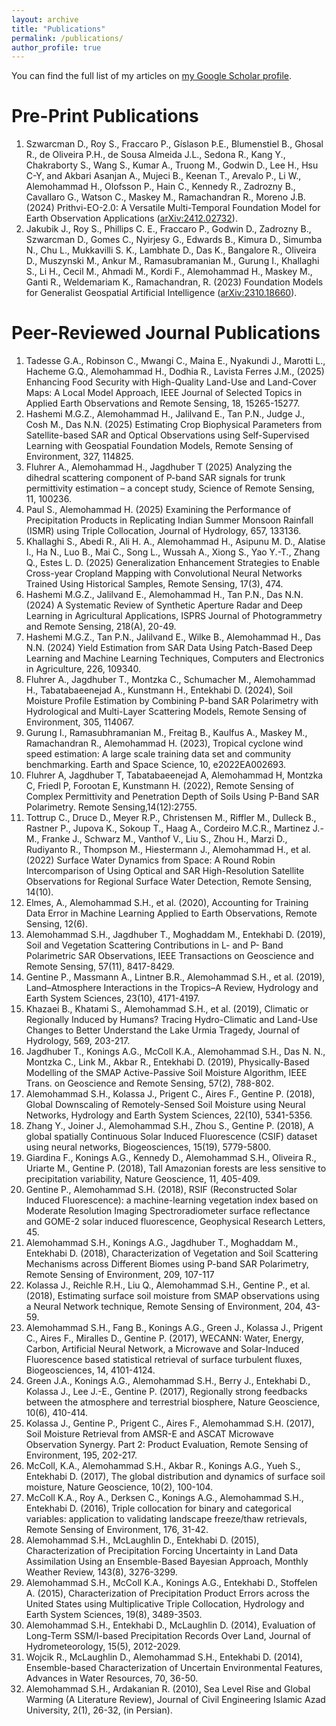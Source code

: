 ```yaml
---
layout: archive
title: "Publications"
permalink: /publications/
author_profile: true
---
```


<!-- {% if author.googlescholar %}
  You can also find my articles on <u><a href="{{author.googlescholar}}">my Google Scholar profile</a>.</u>
{% endif %}

{% include base_path %}

{% for post in site.publications reversed %}
  {% include archive-single.html %}
{% endfor %} -->

You can find the full list of my articles on [my Google Scholar profile](https://scholar.google.com/citations?user=ysq7m-YAAAAJ).

# Pre-Print Publications

1. Szwarcman D., Roy S., Fraccaro P., Gíslason Þ.E., Blumenstiel B., Ghosal R., de Oliveira P.H., de Sousa Almeida J.L., Sedona R., Kang Y., Chakraborty S., Wang S., Kumar A., Truong M., Godwin D., Lee H., Hsu C-Y, and Akbari Asanjan A., Mujeci B., Keenan T., Arevalo P., Li W., Alemohammad H., Olofsson P., Hain C., Kennedy R., Zadrozny B., Cavallaro G., Watson C., Maskey M., Ramachandran R., Moreno J.B. (2024) Prithvi-EO-2.0: A Versatile Multi-Temporal Foundation Model for Earth Observation Applications ([arXiv:2412.02732](https://doi.org/10.48550/arXiv.2412.02732)).  
1.	Jakubik J., Roy S., Phillips C. E., Fraccaro P., Godwin D., Zadrozny B., Szwarcman D., Gomes C., Nyirjesy G., Edwards B., Kimura D., Simumba N., Chu L., Mukkavilli S. K., Lambhate D., Das K., Bangalore R., Oliveira D., Muszynski M., Ankur M., Ramasubramanian M., Gurung I., Khallaghi S., Li H., Cecil M., Ahmadi M., Kordi F., Alemohammad H., Maskey M., Ganti R., Weldemariam K., Ramachandran, R. (2023) Foundation Models for Generalist Geospatial Artificial Intelligence ([arXiv:2310.18660](https://doi.org/10.48550/arXiv.2310.18660)).
<!-- 
# Publications in Review
 -->

# Peer-Reviewed Journal Publications
1.	Tadesse G.A., Robinson C., Mwangi C., Maina E., Nyakundi J., Marotti L., Hacheme G.Q., Alemohammad H., Dodhia R., Lavista Ferres J.M., (2025) Enhancing Food Security with High-Quality Land-Use and Land-Cover Maps: A Local Model Approach, IEEE Journal of Selected Topics in Applied Earth Observations and Remote Sensing, 18, 15265-15277.
1.	Hashemi M.G.Z., Alemohammad H., Jalilvand E., Tan P.N., Judge J., Cosh M., Das N.N. (2025) Estimating Crop Biophysical Parameters from Satellite-based SAR and Optical Observations using Self-Supervised Learning with Geospatial Foundation Models, Remote Sensing of Environment, 327, 114825. 
1.	Fluhrer A., Alemohammad H., Jagdhuber T (2025) Analyzing the dihedral scattering component of P-band SAR signals for trunk permittivity estimation – a concept study, Science of Remote Sensing, 11, 100236.
1.	Paul S., Alemohammad H. (2025) Examining the Performance of Precipitation Products in Replicating Indian Summer Monsoon Rainfall (ISMR) using Triple Collocation, Journal of Hydrology, 657, 133136.
1. Khallaghi S., Abedi R., Ali H. A., Alemohammad H., Asipunu M. D., Alatise I., Ha N., Luo B., Mai C., Song L., Wussah A., Xiong S., Yao Y.-T., Zhang Q., Estes L. D. (2025) Generalization Enhancement Strategies to Enable Cross-year Cropland Mapping with Convolutional Neural Networks Trained Using Historical Samples, Remote Sensing, 17(3), 474. 
1.	Hashemi M.G.Z., Jalilvand E., Alemohammad H., Tan P.N., Das N.N. (2024) A Systematic Review of Synthetic Aperture Radar and Deep Learning in Agricultural Applications, ISPRS Journal of Photogrammetry and Remote Sensing, 218(A), 20-49.
1.	Hashemi M.G.Z., Tan P.N., Jalilvand E., Wilke B., Alemohammad H., Das N.N. (2024) Yield Estimation from SAR Data Using Patch-Based Deep Learning and Machine Learning Techniques, Computers and Electronics in Agriculture, 226, 109340.
1.	Fluhrer A., Jagdhuber T., Montzka C., Schumacher M., Alemohammad H., Tabatabaeenejad A., Kunstmann H., Entekhabi D. (2024), Soil Moisture Profile Estimation by Combining P-band SAR Polarimetry with Hydrological and Multi-Layer Scattering Models, Remote Sensing of Environment, 305, 114067.
1.	Gurung I., Ramasubhramanian M., Freitag B., Kaulfus A., Maskey M., Ramachandran R., Alemohammad H. (2023), Tropical cyclone wind speed estimation: A large scale training data set and community benchmarking. Earth and Space Science, 10, e2022EA002693. 
1.	Fluhrer A, Jagdhuber T, Tabatabaeenejad A, Alemohammad H, Montzka C, Friedl P, Forootan E, Kunstmann H. (2022), Remote Sensing of Complex Permittivity and Penetration Depth of Soils Using P-Band SAR Polarimetry. Remote Sensing,14(12):2755. 
1.	Tottrup C., Druce D., Meyer R.P., Christensen M., Riffler M., Dulleck B., Rastner P., Jupova K., Sokoup T., Haag A., Cordeiro M.C.R., Martinez J.-M., Franke J., Schwarz M., Vanthof V., Liu S., Zhou H., Marzi D., Rudiyanto R., Thompson M., Hiestermann J., Alemohammad H., et al. (2022) Surface Water Dynamics from Space: A Round Robin Intercomparison of Using Optical and SAR High-Resolution Satellite Observations for Regional Surface Water Detection, Remote Sensing, 14(10).
1.	Elmes, A., Alemohammad S.H., et al. (2020), Accounting for Training Data Error in Machine Learning Applied to Earth Observations, Remote Sensing, 12(6).
1.	Alemohammad S.H., Jagdhuber T., Moghaddam M., Entekhabi D. (2019), Soil and Vegetation Scattering Contributions in L- and P- Band Polarimetric SAR Observations, IEEE Transactions on Geoscience and Remote Sensing, 57(11), 8417-8429.
1.	Gentine P., Massmann A., Lintner B.R., Alemohammad S.H., et al. (2019), Land–Atmosphere Interactions in the Tropics–A Review, Hydrology and Earth System Sciences, 23(10), 4171-4197.
1.	Khazaei B., Khatami S., Alemohammad S.H., et al. (2019), Climatic or Regionally Induced by Humans? Tracing Hydro-Climatic and Land-Use Changes to Better Understand the Lake Urmia Tragedy, Journal of Hydrology, 569, 203-217.
1.	Jagdhuber T., Konings A.G., McColl K.A., Alemohammad S.H., Das N. N., Montzka C., Link M., Akbar R., Entekhabi D. (2019), Physically-Based Modelling of the SMAP Active-Passive Soil Moisture Algorithm, IEEE Trans. on Geoscience and Remote Sensing, 57(2), 788-802.
1.	Alemohammad S.H., Kolassa J., Prigent C., Aires F., Gentine P. (2018), Global Downscaling of Remotely-Sensed Soil Moisture using Neural Networks, Hydrology and Earth System Sciences, 22(10), 5341-5356.
1.	Zhang Y., Joiner J., Alemohammad S.H., Zhou S., Gentine P. (2018), A global spatially Continuous Solar Induced Fluorescence (CSIF) dataset using neural networks, Biogeosciences, 15(19), 5779-5800.
1.	Giardina F., Konings A.G., Kennedy D., Alemohammad S.H., Oliveira R., Uriarte M., Gentine P. (2018), Tall Amazonian forests are less sensitive to precipitation variability, Nature Geoscience, 11, 405-409.
1.	Gentine P., Alemohammad S.H. (2018), RSIF (Reconstructed Solar Induced Fluorescence): a machine-learning vegetation index based on Moderate Resolution Imaging Spectroradiometer surface reflectance and GOME-2 solar induced fluorescence, Geophysical Research Letters, 45.
1.	Alemohammad S.H., Konings A.G., Jagdhuber T., Moghaddam M., Entekhabi D. (2018), Characterization of Vegetation and Soil Scattering Mechanisms across Different Biomes using P-band SAR Polarimetry, Remote Sensing of Environment, 209, 107-117
1.	Kolassa J., Reichle R.H., Liu Q., Alemohammad S.H., Gentine P., et al. (2018), Estimating surface soil moisture from SMAP observations using a Neural Network technique, Remote Sensing of Environment, 204, 43-59.
1.	Alemohammad S.H., Fang B., Konings A.G., Green J., Kolassa J., Prigent C., Aires F., Miralles D., Gentine P. (2017), WECANN: Water, Energy, Carbon, Artificial Neural Network, a Microwave and Solar-Induced Fluorescence based statistical retrieval of surface turbulent fluxes, Biogeosciences, 14, 4101-4124.
1.	Green J.A., Konings A.G., Alemohammad S.H., Berry J., Entekhabi D., Kolassa J., Lee J.-E., Gentine P. (2017), Regionally strong feedbacks between the atmosphere and terrestrial biosphere, Nature Geoscience, 10(6), 410-414.
1.	Kolassa J., Gentine P., Prigent C., Aires F., Alemohammad S.H. (2017), Soil Moisture Retrieval from AMSR-E and ASCAT Microwave Observation Synergy. Part 2: Product Evaluation, Remote Sensing of Environment, 195, 202-217.
1.	McColl, K.A., Alemohammad S.H., Akbar R., Konings A.G., Yueh S., Entekhabi D. (2017), The global distribution and dynamics of surface soil moisture, Nature Geoscience, 10(2), 100-104.
1.	McColl K.A., Roy A., Derksen C., Konings A.G., Alemohammad S.H., Entekhabi D. (2016), Triple collocation for binary and categorical variables: application to validating landscape freeze/thaw retrievals, Remote Sensing of Environment, 176, 31-42.
25.	Alemohammad S.H., McLaughlin D., Entekhabi D. (2015), Characterization of Precipitation Forcing Uncertainty in Land Data Assimilation Using an Ensemble-Based Bayesian Approach, Monthly Weather Review, 143(8), 3276-3299.
26.	Alemohammad S.H., McColl K.A., Konings A.G., Entekhabi D., Stoffelen A. (2015), Characterization of Precipitation Product Errors across the United States using Multiplicative Triple Collocation, Hydrology and Earth System Sciences, 19(8), 3489-3503.
27.	Alemohammad S.H., Entekhabi D., McLaughlin D. (2014), Evaluation of Long-Term SSM/I-based Precipitation Records Over Land, Journal of Hydrometeorology, 15(5), 2012-2029.
28.	Wojcik R., McLaughlin D., Alemohammad S.H., Entekhabi D. (2014), Ensemble-based Characterization of Uncertain Environmental Features, Advances in Water Resources, 70, 36-50.
29.	Alemohammad S.H., Ardakanian R. (2010), Sea Level Rise and Global Warming (A Literature Review), Journal of Civil Engineering Islamic Azad University, 2(1), 26-32, (in Persian).
